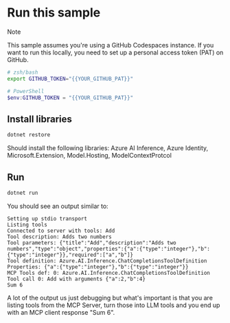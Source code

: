 # Run this sample

> [!NOTE]
> This sample assumes you're using a GitHub Codespaces instance. If you want to run this locally, you need to set up a personal access token (PAT) on GitHub.
>
> ```bash
> # zsh/bash
> export GITHUB_TOKEN="{{YOUR_GITHUB_PAT}}"
> ```
>
> ```powershell
> # PowerShell
> $env:GITHUB_TOKEN = "{{YOUR_GITHUB_PAT}}"
> ```

## Install libraries

```sh
dotnet restore
```

Should install the following libraries: Azure AI Inference, Azure Identity, Microsoft.Extension, Model.Hosting, ModelContextProtcol 

## Run

```sh 
dotnet run
```

You should see an output similar to:

```text
Setting up stdio transport
Listing tools
Connected to server with tools: Add
Tool description: Adds two numbers
Tool parameters: {"title":"Add","description":"Adds two numbers","type":"object","properties":{"a":{"type":"integer"},"b":{"type":"integer"}},"required":["a","b"]}
Tool definition: Azure.AI.Inference.ChatCompletionsToolDefinition
Properties: {"a":{"type":"integer"},"b":{"type":"integer"}}
MCP Tools def: 0: Azure.AI.Inference.ChatCompletionsToolDefinition
Tool call 0: Add with arguments {"a":2,"b":4}
Sum 6
```

A lot of the output us just debugging but what's important is that you are listing tools from the MCP Server, turn those into LLM tools and you end up with an MCP client response "Sum 6".